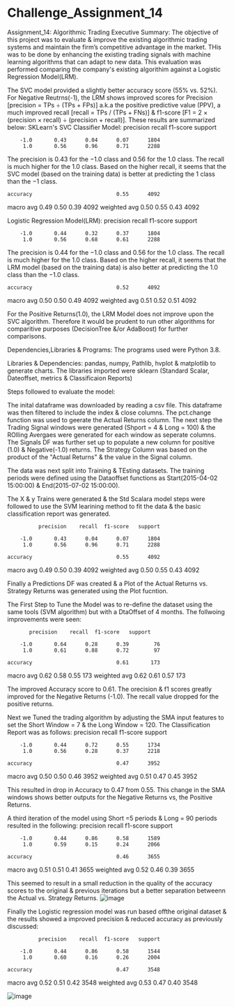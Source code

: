 # Challenge_Assignment_14
Assignment_14: Algorithmic Trading
Executive Summary: The objective of this project was to evaluate & improve the existing algorithmic trading systems and maintain the firm’s competitive advantage in the market. THis was to be done by enhancing the existing trading signals with machine learning algorithms that can adapt to new data. This evaluation was performed comparing the company's existing algorithim against a Logistic Regression Model(LRM). 

The SVC model provided a slightly better accuracy score (55%  vs. 52%). For Negative Reutrns(-1), the LRM shows improved scores for Precision [precision = TPs ÷ (TPs + FPs)] a.k.a the positive predictive value (PPV), a much improved recall [recall = TPs / (TPs + FNs)] &  f1-score [F1 = 2 × (precision × recall) ÷ (precision + recall)]. These results are summarized below:
SKLearn's SVC Classifier Model:
              precision    recall  f1-score   support

        -1.0       0.43      0.04      0.07      1804
         1.0       0.56      0.96      0.71      2288

The precision is 0.43 for the −1.0 class and 0.56 for the 1.0 class. The recall is much higher for the 1.0 class. Based on the higher recall, it seems that the SVC model (based on the training data) is better at predicting the 1 class than the −1 class.

    accuracy                           0.55      4092
   macro avg       0.49      0.50      0.39      4092
weighted avg       0.50      0.55      0.43      4092

Logistic Regression Model(LRM):
              precision    recall  f1-score   support

        -1.0       0.44      0.32      0.37      1804
         1.0       0.56      0.68      0.61      2288
The precision is 0.44 for the −1.0 class and 0.56 for the 1.0 class. The recall is much higher for the 1.0 class. Based on the higher recall, it seems that the LRM model (based on the training data) is also better at predicting the 1.0 class than the −1.0 class.

    accuracy                           0.52      4092
   macro avg       0.50      0.50      0.49      4092
weighted avg       0.51      0.52      0.51      4092

For the Positive Returns(1.0), the LRM Model does not improve upon the SVC algorithm. Therefore it would be prudent to run other algorithms for comparitive purposes (DecisionTree &/or AdaBoost) for further comparisons.

Dependencies,Libraries & Programs:
The  programs used were Python 3.8.

Libraries & Dependencies:  pandas, numpy, Pathlib, hvplot & matplotlib to generate charts. The libraries imported were sklearn (Standard Scalar, Dateoffset, metrics &  Classificaion Reports)

Steps followed to evaluate the model: 

The inital dataframe was downloaded by reading a csv file. This dataframe was then filtered to include the index & close columns. The pct.change function was used to geerate the Actual Returns column.
The next step the Trading Signal windows were generated (Shport = 4 & Long = 100) & the ROlling Avergaes were generated for each window as seperate columns. 
The Signals DF was further  set up to populate a new column for positive (1.0)  & Negative(-1.0) returns. The Strategy Column was based on the product of the "Actual Returns" & the value in the Signal column.

The data was next split into Training & TEsting datasets. The training periods were defined using the Dataoffset functions as Start(2015-04-02 15:00:00) & End(2015-07-02 15:00:00).

The X & y Trains were generated & the Std Scalara model steps were followed to use the SVM learining method to fit the data & the basic classification report was generated. 

              precision    recall  f1-score   support

        -1.0       0.43      0.04      0.07      1804
         1.0       0.56      0.96      0.71      2288

    accuracy                           0.55      4092
   macro avg       0.49      0.50      0.39      4092
weighted avg       0.50      0.55      0.43      4092


Finally a Predictions DF was created &  a Plot of the Actual Returns vs. Strategy Returns was generated using the Plot fucntion. 

The First Step to Tune the Model was to re-define the dataset using the same tools (SVM algorithm) but with a DtaOffset of 4 months. The follwoing improvements were seen: 

           precision    recall  f1-score   support

        -1.0       0.64      0.28      0.39        76
         1.0       0.61      0.88      0.72        97

    accuracy                           0.61       173
   macro avg       0.62      0.58      0.55       173
weighted avg       0.62      0.61      0.57       173

The improved Accuracy score to 0.61. The orecision & f1 scores greatly improved for the Negative Returns (-1.0). The recall value dropped for the positive returns.  

Next we Tuned the trading algorithm by adjusting the SMA input features to set the Short Window = 7 &  the Long Window = 120. The Classification Report was as follows:
             precision    recall  f1-score   support

        -1.0       0.44      0.72      0.55      1734
         1.0       0.56      0.28      0.37      2218

    accuracy                           0.47      3952
   macro avg       0.50      0.50      0.46      3952
weighted avg       0.51      0.47      0.45      3952

This resulted in  drop in Accuracy to 0.47 from 0.55. This change in the SMA windows shows better outputs for the Negative Returns vs, the Positive Returns.

A third iteration of the model using Short =5 periods &  Long = 90 periods resulted in the following:
         precision    recall  f1-score   support

        -1.0       0.44      0.86      0.58      1589
         1.0       0.59      0.15      0.24      2066

    accuracy                           0.46      3655
   macro avg       0.51      0.51      0.41      3655
weighted avg       0.52      0.46      0.39      3655

This seemed to result in a small reduction in the quality of the accuracy scores to the original & previous iterations but a better separation betweenn the Actual vs. Strategy Returns. 
![image](https://user-images.githubusercontent.com/85462153/134846001-11a1aa6f-ad26-4f59-8ae3-cef4cb905d5f.png)



Finally the Logistic regression model was run based offthe original dataset & the results showed a improved precision & reduced accuracy as previously discussed:

              precision    recall  f1-score   support

        -1.0       0.44      0.86      0.58      1544
         1.0       0.60      0.16      0.26      2004

    accuracy                           0.47      3548
   macro avg       0.52      0.51      0.42      3548
weighted avg       0.53      0.47      0.40      3548


![image](https://user-images.githubusercontent.com/85462153/134846075-9a34bd2a-9e5e-489a-a71a-c70155eac4f8.png)
